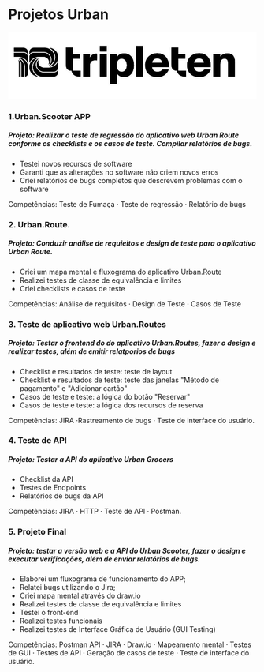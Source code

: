# Projetos Urban

<img src="https://github.com/Jheimys/assets/blob/master/tt2.jpg">

### 1.Urban.Scooter APP

##### Projeto: Realizar o teste de regressão do aplicativo web Urban Route conforme os checklists e os casos de teste. Compilar relatórios de bugs.
- Testei novos recursos de software
- Garanti que as alterações no software não criem novos erros
- Criei relatórios de bugs completos que descrevem problemas com o software

Competências: Teste de Fumaça · Teste de regressão · Relatório de bugs

### 2. Urban.Route.

##### Projeto: Conduzir análise de requieitos e design de teste para o aplicativo Urban Route.
- Criei um mapa mental e fluxograma do aplicativo Urban.Route
- Realizei testes de classe de equivalência e limites
- Criei checklists e casos de teste
  
Competências: Análise de requisitos · Design de Teste · Casos de Teste


### 3. Teste de aplicativo web Urban.Routes 

##### Projeto: Testar o frontend do do aplicativo Urban.Routes, fazer o design e realizar testes, além de emitir relatporios de bugs

- Checklist e resultados de teste: teste de layout
- Checklist e resultados de teste: teste das janelas "Método de pagamento" e "Adicionar cartão"
- Casos de teste e teste: a lógica do botão "Reservar"
- Casos de teste e teste: a lógica dos recursos de reserva
  
Competências: JIRA ·Rastreamento de bugs · Teste de interface do usuário.

### 4. Teste de API 

##### Projeto: Testar a API do aplicativo Urban Grocers

- Checklist da API
- Testes de Endpoints
- Relatórios de bugs da API

Competências: JIRA · HTTP · Teste de API · Postman.

### 5. Projeto Final

##### Projeto: testar a versão web e a API do Urban Scooter, fazer o design e executar verificações, além de enviar relatórios de bugs.

- Elaborei um fluxograma de funcionamento do APP;
- Relatei bugs utilizando o Jira;
- Criei mapa mental através do draw.io
- Realizei testes de classe de equivalência e limites
- Testei o front-end
- Realizei testes funcionais
- Realizei testes de Interface Gráfica de Usuário (GUI Testing)
  
Competências: Postman API · JIRA · Draw.io · Mapeamento mental · Testes de GUI · Testes de API · Geração de casos de teste · Teste de interface do usuário.

